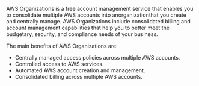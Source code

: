 AWS Organizations is a free account management service that enables you to consolidate multiple AWS accounts into anorganizationthat you create and centrally manage. AWS Organizations include consolidated billing and account management capabilities that help you to better meet the budgetary, security, and compliance needs of your business.

The main benefits of AWS Organizations are:
- Centrally managed access policies across multiple AWS accounts.
- Controlled access to AWS services.
- Automated AWS account creation and management.
- Consolidated billing across multiple AWS accounts.
